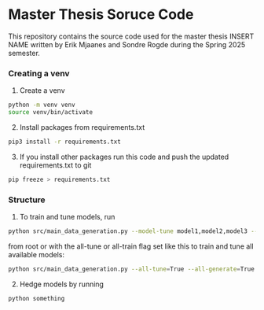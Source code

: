 # Master Thesis Soruce Code
This repository contains the source code used for the master thesis INSERT NAME written by Erik Mjaanes and Sondre Rogde during the Spring 2025 semester.

### Creating a venv
1. Create a venv 
```sh
python -m venv venv
source venv/bin/activate
```
2. Install packages from requirements.txt
```sh
pip3 install -r requirements.txt
```
3. If you install other packages run this code and push the updated requirements.txt to git
```sh
pip freeze > requirements.txt
```



### Structure
1. To train and tune models, run 
```sh
python src/main_data_generation.py --model-tune model1,model2,model3 --model-generate model1,model2,model3
``` 
from root or with the all-tune or all-train flag set like this to train and tune all available models:
```sh
python src/main_data_generation.py --all-tune=True --all-generate=True
```
2. Hedge models by running
```sh
python something
```